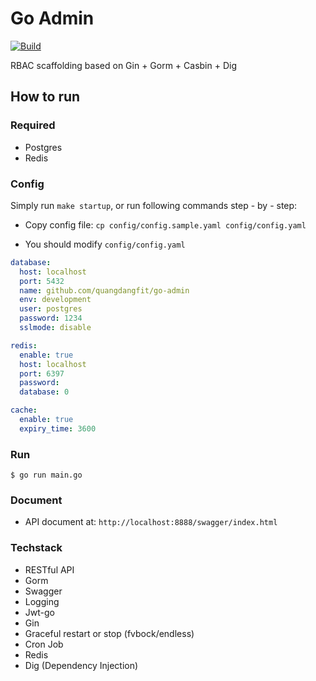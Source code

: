 # Go Admin
[![Build](https://github.com/quangdangfit/go-admin/workflows/master/badge.svg)](https://github.com/quangdangfit/go-admin/actions)

RBAC scaffolding based on Gin + Gorm + Casbin + Dig


## How to run

### Required

- Postgres
- Redis

### Config
Simply run `make startup`, or run following commands step - by - step:
- Copy config file: `cp config/config.sample.yaml config/config.yaml`
  

- You should modify `config/config.yaml`

```yaml
database:
  host: localhost
  port: 5432
  name: github.com/quangdangfit/go-admin
  env: development
  user: postgres
  password: 1234
  sslmode: disable

redis:
  enable: true
  host: localhost
  port: 6397
  password:
  database: 0

cache:
  enable: true
  expiry_time: 3600
```

### Run
```shell script
$ go run main.go 
```

### Document
* API document at: `http://localhost:8888/swagger/index.html`

### Techstack
- RESTful API
- Gorm
- Swagger
- Logging
- Jwt-go
- Gin
- Graceful restart or stop (fvbock/endless)
- Cron Job
- Redis
- Dig (Dependency Injection)